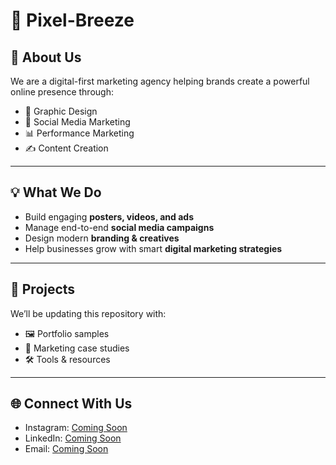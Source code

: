 # 🎨 Pixel-Breeze  

## 🚀 About Us  
We are a digital-first marketing agency helping brands create a powerful online presence through:  
- 🎨 Graphic Design  
- 📱 Social Media Marketing  
- 📊 Performance Marketing  
- ✍️ Content Creation  

---

## 💡 What We Do  
- Build engaging **posters, videos, and ads**  
- Manage end-to-end **social media campaigns**  
- Design modern **branding & creatives**  
- Help businesses grow with smart **digital marketing strategies**  

---

## 📂 Projects  
We’ll be updating this repository with:  
- 🖼️ Portfolio samples  
- 📑 Marketing case studies  
- 🛠️ Tools & resources  

---

## 🌐 Connect With Us  
- Instagram: [Coming Soon]()  
- LinkedIn: [Coming Soon]()  
- Email: [Coming Soon]()  
